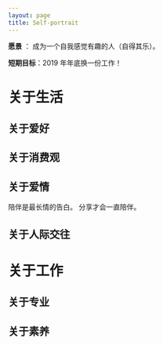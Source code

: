 ```yaml
---
layout: page
title: Self-portrait
---
```


**愿景** ： 成为一个自我感觉有趣的人（自得其乐）。


**短期目标**：2019 年年底换一份工作！

# 关于生活
## 关于爱好
## 关于消费观
## 关于爱情
陪伴是最长情的告白。
分享才会一直陪伴。

## 关于人际交往

# 关于工作
## 关于专业
## 关于素养
